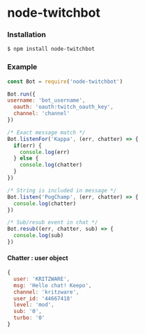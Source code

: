 # node-twitchbot

### Installation
```bash
$ npm install node-twitchbot
```

### Example
```javascript
const Bot = require('node-twitchbot')

Bot.run({
username: 'bot_username',
  oauth: 'oauth:twitch_oauth_key',
  channel: 'channel'
})

/* Exact message match */
Bot.listenFor('Kappa', (err, chatter) => {
  if(err) {
    console.log(err)
  } else {
    console.log(chatter)
  }
})

/* String is included in message */
Bot.listen('PogChamp', (err, chatter) => {
  console.log(chatter)
})

/* Sub/resub event in chat */
Bot.resub((err, chatter, sub) => {
  console.log(sub)
})
```

#### Chatter : user object
```javascript
{
  user: 'KRITZWARE',
  msg: 'Hello chat! Keepo',
  channel: 'kritzware',
  user_id: '44667418'
  level: 'mod',
  sub: '0',
  turbo: '0'
}
```
